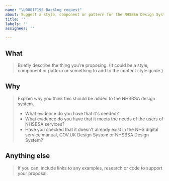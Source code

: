 ```yaml
---
name: "\U0001F195 Backlog request"
about: Suggest a style, component or pattern for the NHSBSA Design System
title: ''
labels: ''
assignees: ''

---
```


<!--
If you are suggesting a change to something that already exists in the NHSBSA design system, please propose it by commenting on the issue for it. You can find issues for all published content in the 'Published' column of the backlog.
-->

## What
> Briefly describe the thing you’re proposing. (It could be a style, component or pattern or something to add to the content style guide.)  

## Why
> Explain why you think this should be added to the NHSBSA design system.
>
> - What evidence do you have that it's needed?
> - What evidence do you have that it meets the needs of the users of NHSBSA services?
> - Have you checked that it doesn't already exist in the NHS digital service manual, GOV.UK Design System or NHSBSA Design System? 

## Anything else
> If you can, include links to any examples, research or code to support your proposal.
